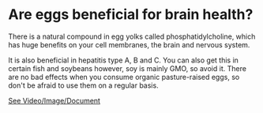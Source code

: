 # Are eggs beneficial for brain health?

There is a natural compound in egg yolks called phosphatidylcholine, which has huge benefits on your cell membranes, the brain and nervous system.

It is also beneficial in hepatitis type A, B and C. You can also get this in certain fish and soybeans however, soy is mainly GMO, so avoid it. There are no bad effects when you consume organic pasture-raised eggs, so don't be afraid to use them on a regular basis.

 [See Video/Image/Document](https://hls-player.drberg.com/asset?path=migrated-assets/the-benefit-of-egg-yolks-on-your-brain-health-drberg-on-egg-nutrition)